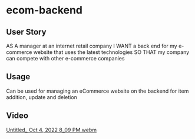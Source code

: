 # ecom-backend


## User Story
AS A manager at an internet retail company
I WANT a back end for my e-commerce website that uses the latest technologies
SO THAT my company can compete with other e-commerce companies


## Usage 
Can be used for managing an eCommerce website on the backend for item addition, update and deletion

## Video
[Untitled_ Oct 4, 2022 8_09 PM.webm](https://user-images.githubusercontent.com/109694703/193952737-3eddce10-4d24-446b-b987-3b3ac20f2e31.webm)
